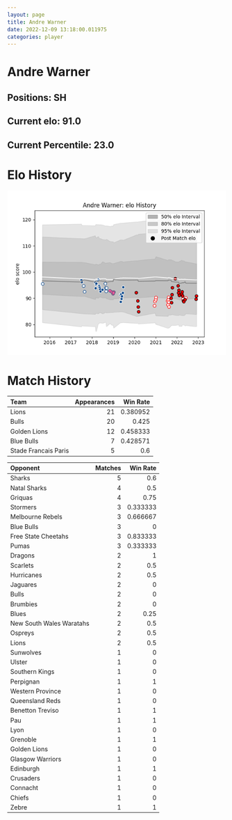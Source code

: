 ```yaml
---  
layout: page  
title: Andre Warner  
date: 2022-12-09 13:18:00.011975  
categories: player  
---
```

# Andre Warner

## Positions: SH

## Current elo: 91.0

## Current Percentile: 23.0

# Elo History


![elo history](history_AndreWarner.png)
# Match History


| Team                 |   Appearances |   Win Rate |
|:---------------------|--------------:|-----------:|
| Lions                |            21 |   0.380952 |
| Bulls                |            20 |   0.425    |
| Golden Lions         |            12 |   0.458333 |
| Blue Bulls           |             7 |   0.428571 |
| Stade Francais Paris |             5 |   0.6      |

| Opponent                 |   Matches |   Win Rate |
|:-------------------------|----------:|-----------:|
| Sharks                   |         5 |   0.6      |
| Natal Sharks             |         4 |   0.5      |
| Griquas                  |         4 |   0.75     |
| Stormers                 |         3 |   0.333333 |
| Melbourne Rebels         |         3 |   0.666667 |
| Blue Bulls               |         3 |   0        |
| Free State Cheetahs      |         3 |   0.833333 |
| Pumas                    |         3 |   0.333333 |
| Dragons                  |         2 |   1        |
| Scarlets                 |         2 |   0.5      |
| Hurricanes               |         2 |   0.5      |
| Jaguares                 |         2 |   0        |
| Bulls                    |         2 |   0        |
| Brumbies                 |         2 |   0        |
| Blues                    |         2 |   0.25     |
| New South Wales Waratahs |         2 |   0.5      |
| Ospreys                  |         2 |   0.5      |
| Lions                    |         2 |   0.5      |
| Sunwolves                |         1 |   0        |
| Ulster                   |         1 |   0        |
| Southern Kings           |         1 |   0        |
| Perpignan                |         1 |   1        |
| Western Province         |         1 |   0        |
| Queensland Reds          |         1 |   0        |
| Benetton Treviso         |         1 |   1        |
| Pau                      |         1 |   1        |
| Lyon                     |         1 |   0        |
| Grenoble                 |         1 |   1        |
| Golden Lions             |         1 |   0        |
| Glasgow Warriors         |         1 |   0        |
| Edinburgh                |         1 |   1        |
| Crusaders                |         1 |   0        |
| Connacht                 |         1 |   0        |
| Chiefs                   |         1 |   0        |
| Zebre                    |         1 |   1        |